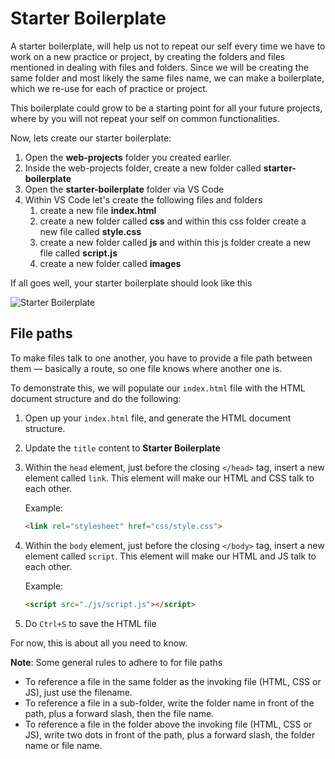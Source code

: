 # Starter Boilerplate

A starter boilerplate, will help us not to repeat our self every time we have to work on a new practice or project, by creating the folders and files mentioned in dealing with files and folders. Since we will be creating the same folder and most likely the same files name, we can make a boilerplate, which we re-use for each of practice or project.

This boilerplate could grow to be a starting point for all your future projects, where by you will not repeat your self on common functionalities.

Now, lets create our starter boilerplate:

1. Open the **web-projects** folder you created earlier.
2. Inside the web-projects folder, create a new folder called **starter-boilerplate**
3. Open the **starter-boilerplate** folder via VS Code
4. Within VS Code let's create the following files and folders
   1. create a new file **index.html**
   2. create a new folder called **css** and within this css folder create a new file called **style.css**
   3. create a new folder called **js** and within this js folder create a new file called **script.js**
   4. create a new folder called **images**

If all goes well, your starter boilerplate should look like this

![Starter Boilerplate]()

## File paths

To make files talk to one another, you have to provide a file path  between them — basically a route, so one file knows where another one  is. 

To demonstrate this, we will populate our `index.html` file with the HTML document structure and do the following:

1. Open up your `index.html` file, and generate the HTML document structure.

2. Update the `title` content to **Starter Boilerplate**   

3. Within the `head` element, just before the closing `</head>` tag, insert a new element called `link`. This element will make our HTML and CSS talk to each other.

   Example:

   ```html
   <link rel="stylesheet" href="css/style.css">
   ```

4. Within the `body` element, just before the closing `</body>` tag, insert a new element called `script`. This element will make our HTML and JS talk to each other.

   Example:

   ```html
   <script src="./js/script.js"></script>
   ```

5. Do `Ctrl+S` to save the HTML file

For now, this is about all you need to know.

**Note**: Some general rules to adhere to for file paths

- To reference a file in the same folder as the invoking file (HTML, CSS or JS), just use the filename.
- To reference a file in a sub-folder, write the folder name in front of the path, plus a forward slash, then the file name.
- To reference a file in the folder above the invoking file (HTML, CSS or JS), write two dots in front of the path, plus a forward slash, the folder name or file name. 